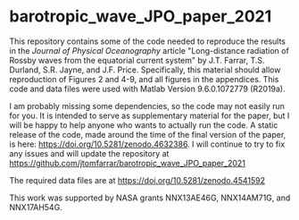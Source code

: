 # barotropic_wave_JPO_paper_2021
This repository contains some of the code needed to reproduce the results in the _Journal of Physical Oceanography_ article "Long-distance radiation of Rossby waves from the equatorial current system" by J.T. Farrar, T.S. Durland, S.R. Jayne, and J.F. Price.  Specifically, this material should allow reproduction of Figures 2 and 4-9, and all figures in the appendices.  This code and data files were used with Matlab Version 9.6.0.1072779 (R2019a).

I am probably missing some dependencies, so the code may not easily run for you.  It is intended to serve as supplementary material for the paper, but I will be happy to help anyone who wants to actually run the code.  A static release of the code, made around the time of the final version of the paper, is here: https://doi.org/10.5281/zenodo.4632386.  I will continue to try to fix any issues and will update the repository at https://github.com/jtomfarrar/barotropic_wave_JPO_paper_2021

The required data files are at https://doi.org/10.5281/zenodo.4541592

This work was supported by NASA grants NNX13AE46G, NNX14AM71G, and NNX17AH54G.
